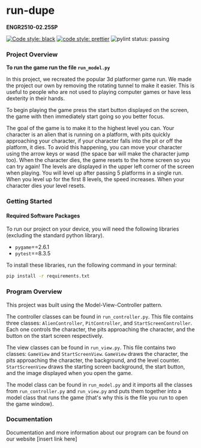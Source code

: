 # run-dupe

**ENGR2510-02.25SP**

[![Code style: black](https://img.shields.io/badge/code%20style-black-000000.svg)](https://github.com/psf/black)
[![code style: prettier](https://img.shields.io/badge/code_style-prettier-ff69b4.svg)](https://github.com/prettier/prettier)
![pylint status: passing](https://img.shields.io/badge/pylint-passing-green)


### Project Overview

**To run the game run the file `run_model.py`**

In this project, we recreated the popular 3d platformer game run. We made the project our own by removing the rotating tunnel to make it easier. This is useful to people who are not used to playing computer games or have less dexterity in their hands.

To begin playing the game press the start button displayed on the screen, the game with then immediately start going so you better focus.

The goal of the game is to make it to the highest level you can. Your character is an alien that is running on a platform, with pits quickly approaching your character, if your character falls into the pit or off the platform, it dies. To avoid this happening, you can move your character using the arrow keys or wasd (the space bar will make the character jump too). When the character dies, the game resets to the home screen so you can try again! The levels are displayed in the upper left corner of the screen when playing. You will level up after passing 5 platforms in a single run. When you level up for the first 8 levels, the speed increases. When your character dies your level resets.


### Getting Started

#### Required Software Packages

To run our project on your device, you will need the following libraries (excluding the standard python library).

- `pygame`==2.6.1
- `pytest`==8.3.5

To install these libraries, run the following command in your terminal:

```bash
pip install -r requirements.txt
```

### Program Overview

This project was built using the Model-View-Controller pattern.

The controller classes can be found in `run_controller.py`. This file contains three classes: `AlienController`, `PitController`, and `StartScreenController`. Each one controls the character, the pits approaching the character, and the button on the start screen respectively.

The view classes can be found in `run_view.py`. This file contains two classes: `GameView` and `StartScreenView`. `GameView` draws the character, the pits approaching the character, the background, and the level counter. `StartScreenView` draws the starting screen background, the start button, and the image displayed when you open the game.

The model class can be found in `run_model.py` and it imports all the classes from `run_controller.py` and `run_view.py` and puts them together into a model class that runs the game (that's why this is the file you run to open the game window).


### Documentation

Documentation and more information about our program can be found on our website [insert link here]
